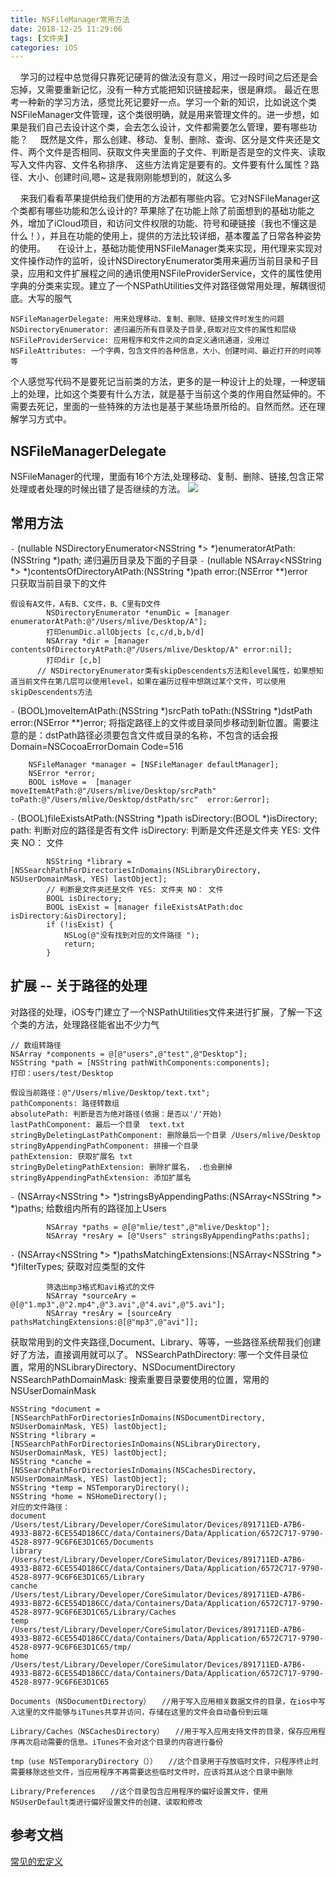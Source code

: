 ```yaml
---
title: NSFileManager常用方法
date: 2018-12-25 11:29:06
tags: [文件夹]
categories: iOS
---
```


&nbsp;&nbsp;&nbsp;&nbsp;学习的过程中总觉得只靠死记硬背的做法没有意义，用过一段时间之后还是会忘掉，又需要重新记忆，没有一种方式能把知识链接起来，很是麻烦。
最近在思考一种新的学习方法，感觉比死记要好一点。学习一个新的知识，比如说这个类NSFileManager文件管理，这个类很明确，就是用来管理文件的。进一步想，如果是我们自己去设计这个类，会去怎么设计，文件都需要怎么管理，要有哪些功能？
&nbsp;&nbsp;&nbsp;&nbsp;既然是文件，那么创建、移动、复制、删除、查询、区分是文件夹还是文件、两个文件是否相同、获取文件夹里面的子文件、判断是否是空的文件夹、读取写入文件内容、文件名称排序、 这些方法肯定是要有的。文件要有什么属性？路径、大小、创建时间,嗯~ 这是我刚刚能想到的，就这么多
<!-- more-->
&nbsp;&nbsp;&nbsp;&nbsp;来我们看看苹果提供给我们使用的方法都有哪些内容。它对NSFileManager这个类都有哪些功能和怎么设计的?
苹果除了在功能上除了前面想到的基础功能之外，增加了iCloud项目，和访问文件权限的功能、符号和硬链接（我也不懂这是什么！），并且在功能的使用上，提供的方法比较详细，基本覆盖了日常各种姿势的使用。
&nbsp;&nbsp;&nbsp;&nbsp;在设计上，基础功能使用NSFileManager类来实现，用代理来实现对文件操作动作的监听，设计NSDirectoryEnumerator类用来遍历当前目录和子目录，应用和文件扩展程之间的通讯使用NSFileProviderService，文件的属性使用字典的分类来实现。建立了一个NSPathUtilities文件对路径做常用处理，解耦很彻底。大写的服气
```
NSFileManagerDelegate: 用来处理移动、复制、删除、链接文件时发生的问题
NSDirectoryEnumerator: 递归遍历所有目录及子目录,获取对应文件的属性和层级
NSFileProviderService: 应用程序和文件之间的自定义通讯通道，没用过
NSFileAttributes: 一个字典，包含文件的各种信息，大小、创建时间、最近打开的时间等等
```
个人感觉写代码不是要死记当前类的方法，更多的是一种设计上的处理，一种逻辑上的处理，比如这个类要有什么方法，就是基于当前这个类的作用自然延伸的。不需要去死记，里面的一些特殊的方法也是基于某些场景所给的。自然而然。还在理解学习方式中。

## NSFileManagerDelegate
NSFileManager的代理，里面有16个方法,处理移动、复制、删除、链接,包含正常处理或者处理的时候出错了是否继续的方法。
![](/images/NSFileManager.png)

## 常用方法

`-` (nullable NSDirectoryEnumerator<NSString *> *)enumeratorAtPath:(NSString *)path; 
 递归遍历目录及下面的子目录
`-` (nullable NSArray<NSString *> *)contentsOfDirectoryAtPath:(NSString *)path error:(NSError **)error  
只获取当前目录下的文件
```
假设有A文件，A有B、C文件，B、C里有D文件
        NSDirectoryEnumerator *enumDic = [manager enumeratorAtPath:@"/Users/mlive/Desktop/A"];
        打印enumDic.allObjects [c,c/d,b,b/d]
        NSArray *dir = [manager contentsOfDirectoryAtPath:@"/Users/mlive/Desktop/A" error:nil];
        打印dir [c,b]
      // NSDirectoryEnumerator类有skipDescendents方法和level属性，如果想知道当前文件在第几层可以使用level，如果在遍历过程中想跳过某个文件，可以使用skipDescendents方法
```


`-` (BOOL)moveItemAtPath:(NSString *)srcPath toPath:(NSString *)dstPath error:(NSError **)error;
将指定路径上的文件或目录同步移动到新位置。需要注意的是：dstPath路径必须要包含文件或目录的名称，不包含的话会报Domain=NSCocoaErrorDomain Code=516 
```
    NSFileManager *manager = [NSFileManager defaultManager];
    NSError *error;
    BOOL isMove =  [manager moveItemAtPath:@"/Users/mlive/Desktop/srcPath" toPath:@"/Users/mlive/Desktop/dstPath/src"  error:&error];
```


`-` (BOOL)fileExistsAtPath:(NSString *)path isDirectory:(BOOL *)isDirectory;
path: 判断对应的路径是否有文件
isDirectory: 判断是文件还是文件夹 YES: 文件夹 NO： 文件
```
        NSString *library = [NSSearchPathForDirectoriesInDomains(NSLibraryDirectory, NSUserDomainMask, YES) lastObject];
        // 判断是文件夹还是文件 YES: 文件夹 NO： 文件
        BOOL isDirectory;
        BOOL isExist = [manager fileExistsAtPath:doc isDirectory:&isDirectory];
        if (!isExist) {
            NSLog(@"没有找到对应的文件路径 ");
            return;
        }
```

## 扩展  -- 关于路径的处理
对路径的处理，iOS专门建立了一个NSPathUtilities文件来进行扩展，了解一下这个类的方法，处理路径能省出不少力气

```
// 数组转路径
NSArray *components = @[@"users",@"test",@"Desktop"];
NSString *path = [NSString pathWithComponents:components];
打印：users/test/Desktop

假设当前路径：@"/Users/mlive/Desktop/text.txt";
pathComponents: 路径转数组
absolutePath: 判断是否为绝对路径(依据：是否以'/'开始)  
lastPathComponent: 最后一个目录  text.txt
stringByDeletingLastPathComponent: 删除最后一个目录 /Users/mlive/Desktop
stringByAppendingPathComponent: 拼接一个目录
pathExtension: 获取扩展名 txt
stringByDeletingPathExtension: 删除扩展名， .也会删掉
stringByAppendingPathExtension: 添加扩展名
```

`-` (NSArray<NSString *> *)stringsByAppendingPaths:(NSArray<NSString *> *)paths;
给数组内所有的路径加上Users
```
        NSArray *paths = @[@"mlie/test",@"mlive/Desktop"];
        NSArray *resAry = [@"Users" stringsByAppendingPaths:paths];
```

`-` (NSArray<NSString *> *)pathsMatchingExtensions:(NSArray<NSString *> *)filterTypes;
获取对应类型的文件
```
        筛选出mp3格式和avi格式的文件
        NSArray *sourceAry = @[@"1.mp3",@"2.mp4",@"3.avi",@"4.avi",@"5.avi"];
        NSArray *resAry = [sourceAry pathsMatchingExtensions:@[@"mp3",@"avi"]];
```

获取常用到的文件夹路径,Document、Library、等等，一些路径系统帮我们创建好了方法，直接调用就可以了。
NSSearchPathDirectory: 哪一个文件目录位置，常用的NSLibraryDirectory、NSDocumentDirectory
NSSearchPathDomainMask: 搜索重要目录要使用的位置，常用的 NSUserDomainMask
```
NSString *document = [NSSearchPathForDirectoriesInDomains(NSDocumentDirectory, NSUserDomainMask, YES) lastObject];
NSString *library = [NSSearchPathForDirectoriesInDomains(NSLibraryDirectory, NSUserDomainMask, YES) lastObject];
NSString *canche = [NSSearchPathForDirectoriesInDomains(NSCachesDirectory, NSUserDomainMask, YES) lastObject];
NSString *temp = NSTemporaryDirectory();
NSString *home = NSHomeDirectory();
对应的文件路径：
document
/Users/test/Library/Developer/CoreSimulator/Devices/891711ED-A7B6-4933-B872-6CE554D186CC/data/Containers/Data/Application/6572C717-9790-4528-8977-9C6F6E3D1C65/Documents
library
/Users/test/Library/Developer/CoreSimulator/Devices/891711ED-A7B6-4933-B872-6CE554D186CC/data/Containers/Data/Application/6572C717-9790-4528-8977-9C6F6E3D1C65/Library
canche
/Users/test/Library/Developer/CoreSimulator/Devices/891711ED-A7B6-4933-B872-6CE554D186CC/data/Containers/Data/Application/6572C717-9790-4528-8977-9C6F6E3D1C65/Library/Caches
temp
/Users/test/Library/Developer/CoreSimulator/Devices/891711ED-A7B6-4933-B872-6CE554D186CC/data/Containers/Data/Application/6572C717-9790-4528-8977-9C6F6E3D1C65/tmp/
home
/Users/test/Library/Developer/CoreSimulator/Devices/891711ED-A7B6-4933-B872-6CE554D186CC/data/Containers/Data/Application/6572C717-9790-4528-8977-9C6F6E3D1C65    
 
Documents（NSDocumentDirectory）　　//用于写入应用相关数据文件的目录，在ios中写入这里的文件能够与iTunes共享并访问，存储在这里的文件会自动备份到云端

Library/Caches（NSCachesDirectory）　　//用于写入应用支持文件的目录，保存应用程序再次启动需要的信息。iTunes不会对这个目录的内容进行备份

tmp（use NSTemporaryDirectory（））　　//这个目录用于存放临时文件，只程序终止时需要移除这些文件，当应用程序不再需要这些临时文件时，应该将其从这个目录中删除

Library/Preferences　　//这个目录包含应用程序的偏好设置文件，使用 NSUserDefault类进行偏好设置文件的创建、读取和修改  
```

## 参考文档
[常见的宏定义](https://www.jianshu.com/p/d4110f582269)